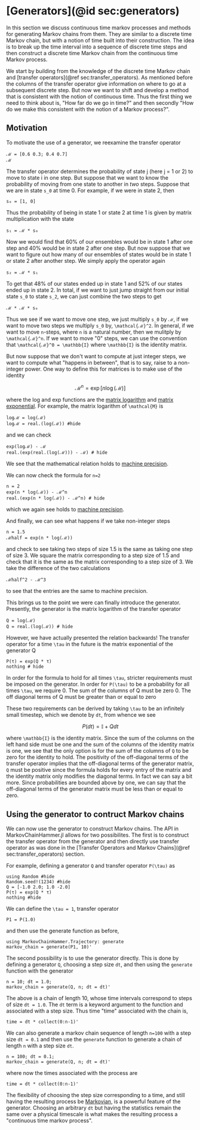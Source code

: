 # [Generators](@id sec:generators) 

In this section we discuss continuous time markov processes and methods for generating Markov chains from them. They are similar to a discrete time Markov chain, but with a notion of time built into their construction. The idea is to break up the time interval into a sequence of discrete time steps and then construct a discrete time Markov chain from the continuous time Markov process.

We start by building from the knowledge of the discrete time Markov chain and [transfer operators](@ref sec:transfer_operators). As mentioned before the columns of the transfer operator give information on where to go at a subsequent discrete step. But now we want to shift and develop a method that is consistent with the notion of continuous time. Thus the first thing we need to think about is, "How far do we go in time?" and then secondly "How do we make this consistent with the notion of a Markov process?". 


## Motivation
To motivate the use of a generator, we reexamine the transfer operator

```@example generator
ℳ = [0.6 0.3; 0.4 0.7]
ℳ
```

The transfer operator determines the probability of state j (here j = 1 or 2) to move to state i in one step. But suppose that we want to know the probability of moving from one state to another in *two* steps. Suppose that we are in state ``s_0`` at time 0. For example, if we were in state 2, then 
```@example generator
s₀ = [1, 0]
```
Thus the probability of being in state 1 or state 2 at time 1 is given by matrix multiplication with the state 
```@example generator
s₁ = ℳ * s₀
```
Now we would find that 60% of our ensembles would be in state 1 after one step and 40% would be in state 2 after one step. But now suppose that we want to figure out how many of our ensembles of states would be in state 1 or state 2 after another step. We simply apply the operator again 
```@example generator
s₂ = ℳ * s₁
```
To get that 48% of our states ended up in state 1 and 52% of our states ended up in state 2. In total, if we want to just jump straight from our initial state ``s_0`` to state ``s_2``, we can just combine the two steps to get 
```@example generator
ℳ * ℳ * s₀
```

Thus we see if we want to move one step, we just multiply ``s_0`` by ``ℳ``, if we want to move two steps we multiply ``s_0`` by, ``\mathcal{ℳ}^2``. In general, if we want to move ``n``-steps, where ``n`` is a natural number, then we mulitply by ``\mathcal{ℳ}^n``. If we want to move "0" steps, we can use the convention that ``\mathcal{ℳ}^0 = \mathbb{I}`` where ``\mathbb{I}`` is the identity matrix.

But now suppose that we don't want to compute at just integer steps, we want to compute what "happens in between", that is to say, raise to a non-integer power. One way to define this for matrices is to make use of the identity
```math
\mathcal{M}^n = \exp[n \log(\mathcal{M})]
```
where the log and exp functions are the [matrix logarithm](https://en.wikipedia.org/wiki/Logarithm_of_a_matrix#:~:text=In%20mathematics%2C%20a%20logarithm%20of,function%20of%20the%20matrix%20exponential.) and [matrix exponential](https://en.wikipedia.org/wiki/Matrix_exponential). For example, the matrix logarithm of ``\mathcal{M}`` is
```@example generator
logℳ = log(ℳ)
logℳ = real.(log(ℳ)) #hide
``` 

and we can check 
```@example generator
exp(logℳ) - ℳ
real.(exp(real.(log(ℳ))) - ℳ) # hide
``` 
We see that the mathematical relation holds to [machine precision](https://en.wikipedia.org/wiki/Machine_epsilon).

We can now check the formula for ``n=2``
```@example generator
n = 2
exp(n * log(ℳ)) - ℳ^n
real.(exp(n * log(ℳ)) - ℳ^n) # hide
``` 
which we again see holds to [machine precision](https://en.wikipedia.org/wiki/Machine_epsilon).

And finally, we can see what happens if we take non-integer steps
```@example generator
n = 1.5
ℳhalf = exp(n * log(ℳ)) 
``` 

and check to see taking two steps of size 1.5 is the same as taking one step of size 3. We square the matrix corresponding to a step size of 1.5 and check that it is the same as the matrix corresponding to a step size of 3. We take the difference of the two calculations
```@example generator
ℳhalf^2 - ℳ^3
``` 
to see that the entries are the same to machine precision.

This brings us to the point we were can finally introduce the generator. Presently, the generator is the matrix logarithm of the transfer operator 

```@example generator
Q = log(ℳ)
Q = real.(log(ℳ)) # hide
``` 

However, we have actually presented the relation backwards! The transfer operator for a time ``\tau`` in the future is the matrix exponential of the generator Q

```@example generator
P(τ) = exp(Q * τ)
nothing # hide
``` 

In order for the formula to hold for all times ``\tau``, stricter requirements must be imposed on the generator. In order for ``P(\tau)`` to be a probability for all times ``\tau``, we require 
0. The sum of the columns of Q must be zero 
0. The off diagonal terms of Q must be greater than or equal to zero

These two requirements can be derived by taking ``\tau`` to be an infinitely small timestep, which we denote by ``dt``, from whence we see 
```math
P(dt) = \mathbb{I} + Q  dt
```
where ``\mathbb{I}`` is the identity matrix. Since the sum of the columns on the left hand side must be one and the sum of the columns of the identity matrix is one, we see that the only option is for the sum of the columns of ``Q`` to be zero for the identity to hold. The positivity of the off-diagonal terms of the transfer operator implies that the off-diagonal terms of the generator matrix, ``Q`` must be positive since the formula holds for every entry of the matrix and the identity matrix only modifies the diagonal terms. In fact we can say a bit more. Since probabilities are bounded above by one, we can say that the off-diagonal terms of the generator matrix must be less than or equal to zero.

## Using the generator to contruct Markov chains

We can now use the generator to construct Markov chains. The API in MarkovChainHammer.jl allows for two possibilites. The first is to construct the transfer operator from the generator and then directly use transfer operator as was done in the [Transfer Operators and Markov Chains](@ref sec:transfer_operators) section. 

For example, defining a generator ``Q`` and transfer operator ``P(\tau)`` as 

```@example generator2
using Random #hide
Random.seed!(1234) #hide
Q = [-1.0 2.0; 1.0 -2.0]
P(τ) = exp(Q * τ)
nothing #hide
```

We can define the ``\tau = 1``, transfer operator 

```@example generator2
P1 = P(1.0)
```

and then use the generate function as before, 
    
```@example generator2
using MarkovChainHammer.Trajectory: generate
markov_chain = generate(P1, 10)'
```

The second possibility is to use the generator directly. This is done by defining a generator ``Q``, choosing a step size ``dt``, and then using the ``generate`` function with the generator 

```@example generator2
n = 10; dt = 1.0;
markov_chain = generate(Q, n; dt = dt)'
```

The above is a chain of length 10, whose time intervals correspond to steps of size ``dt = 1.0``. The ``dt`` term is a keyword argument to the function and associated with a step size. Thus time "time" associated with the chain is, 
```@example generator2
time = dt * collect(0:n-1)'
```

We can also generate a markov chain sequence of length ``n=100`` with a step size ``dt = 0.1`` and then use the ``generate`` function to generate a chain of length ``n`` with a step size ``dt``. 

```@example generator2
n = 100; dt = 0.1;
markov_chain = generate(Q, n; dt = dt)'
```

where now the times associated with the process are 

```@example generator2
time = dt * collect(0:n-1)'
```

The flexibility of choosing the step size corresponding to a time, and still having the resulting process be [Markovian](https://en.wikipedia.org/wiki/Markov_property), is a powerful feature of the generator. Choosing an arbitrary ``dt`` but having the statistics remain the same over a physical timescale is what makes the resulting process a "continuous time markov process".

